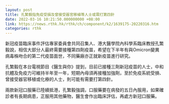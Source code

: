 ```yaml
---
layout: post
title: 孔繁毅指免疫受損及曾接受器官移植等人士或需打第四針
date: 2022-03-16 10:21:50.000000000 +08:00
link: https://news.rthk.hk/rthk/ch/component/k2/1639175-20220316.htm
categories: rthk
---
```


新冠疫苗臨床事件評估專家委員會共同召集人、港大醫學院內科學系臨床教授孔繁毅說，相信大部分人最終需要接種第四劑疫苗，希望在下半年有與Omicron變異病毒株吻合的第二代疫苗面世，不同藥廠亦正就新疫苗進行研究。

孔繁毅在本台電視節目《醫生與你》提到，目前已接種三劑新冠疫苗的人士，中和抗體及免疫力可維持半年至一年，短期內毋須再接種加強劑，至於免疫系統受損、曾接受器官移植或化療的人士，則可能有需要打第四針。

兩款新冠口服藥已陸續抵港，孔繁毅強調，口服藥要在病發的五日內服用，如果確診者有長期病患，正服用其他藥物，醫生會作出臨床評估，再處方新冠口服藥。
